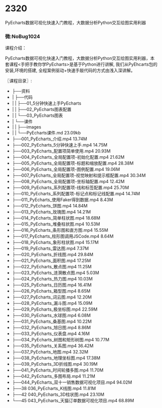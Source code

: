# 2320
PyEcharts数据可视化快速入门教程，大数据分析Python交互绘图实用利器
### 微:NoBug1024 


课程介绍：

PyEcharts数据可视化快速入门教程，大数据分析Python交互绘图实用利器，本套课程<手把手教你学PyEcharts>是基于Python进行讲解, 我们从PyEhcarts包的安装,环境的搭建, 全程案例驱动+快速手敲代码的方式由浅入深讲解。

〖课程目录〗:

- ├──资料  
- |   ├──代码  
- |   |   ├──01_5分钟快速上手PyEcharts  
- |   |   ├──02_PyEcharts图表配置  
- |   |   └──03_PyEcharts图表  
- |   └──课件  
- |   |   ├──images  
- |   |   └──PyEcharts课件.md  23.09kb
- ├──001_PyEcharts_介绍.mp4  13.74M
- ├──002_PyEcharts_5分钟快速上手.mp4  14.75M
- ├──003_PyEcharts_配置项简单使用.mp4  20.93M
- ├──004_PyEcharts_全局配置项-初始化配置.mp4  21.62M
- ├──005_PyEcharts_全局配置项-标题和缩放配置.mp4  28.38M
- ├──006_PyEcharts_全局配置项-图例配置.mp4  19.06M
- ├──007_PyEcharts_全局配置项-视觉映射和提示框配置.mp4  30.34M
- ├──008_PyEcharts_全局配置项-坐标轴配置.mp4  12.42M
- ├──009_PyEcharts_系列配置项-线和标签配置.mp4  25.70M
- ├──010_PyEcharts_系列配置项-标记点和标记线配置.mp4  14.74M
- ├──011_PyEcharts_使用Faker得到数据.mp4  8.43M
- ├──012_PyEcharts_饼图.mp4  14.84M
- ├──013_PyEcharts_玫瑰图.mp4  14.21M
- ├──014_PyEcharts_简单柱状图.mp4  18.68M
- ├──015_PyEcharts_堆叠柱状图.mp4  10.53M
- ├──016_PyEcharts_条形图和直方图.mp4  15.55M
- ├──017_PyEcharts_柱形图调用JSCode.mp4  8.64M
- ├──018_PyEcharts_象形柱状图.mp4  15.17M
- ├──019_PyEcharts_雷达图.mp4  7.37M
- ├──020_PyEcharts_折线图.mp4  29.84M
- ├──021_PyEcharts_面积图.mp4  17.25M
- ├──022_PyEcharts_散点图.mp4  11.25M
- ├──023_PyEcharts_涟漪散点图.mp4  5.03M
- ├──024_PyEcharts_热力图.mp4  10.03M
- ├──025_PyEcharts_日历图.mp4  16.41M
- ├──026_PyEcharts_箱型图.mp4  8.65M
- ├──027_PyEcharts_词云图.mp4  12.20M
- ├──028_PyEcharts_漏斗图.mp4  15.09M
- ├──029_PyEcharts_极坐标图.mp4  22.59M
- ├──030_PyEcharts_水球图.mp4  6.08M
- ├──031_PyEcharts_桑基图.mp4  10.22M
- ├──032_PyEcharts_旭日图.mp4  8.86M
- ├──033_PyEcharts_仪表盘.mp4  4.16M
- ├──034_PyEcharts_树图和矩形树图.mp4  10.77M
- ├──035_PyEcharts_关系图.mp4  36.42M
- ├──037_PyEcharts_地图.mp4  32.32M
- ├──038_PyEcharts_地理坐标图.mp4  17.38M
- ├──039_PyEcharts_3D折线图.mp4  30.19M
- ├──041_PyEcharts_时间轮播多图.mp4  11.70M
- ├──042_PyEcharts_多图布局.mp4  11.21M
- ├──044_PyEcharts_双十一销售数据可视化项目.mp4  94.02M
- ├──38 036_PyEcharts_K线图.mp4  11.81M
- ├──42 040_PyEcharts_3D柱状图.mp4  23.10M
- └──45 043_PyEcharts_天猫订单数据可视化项目.mp4  68.89M

